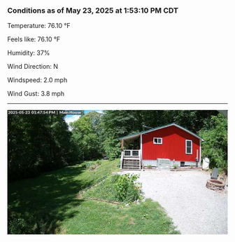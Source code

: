 ### Conditions as of May 23, 2025 at 1:53:10 PM CDT 

Temperature: 76.10 &deg;F

Feels like: 76.10 &deg;F

Humidity: 37%

Wind Direction: N

Windspeed: 2.0 mph

Wind Gust: 3.8 mph

---

<img src="./images/latest.jpeg"/>

